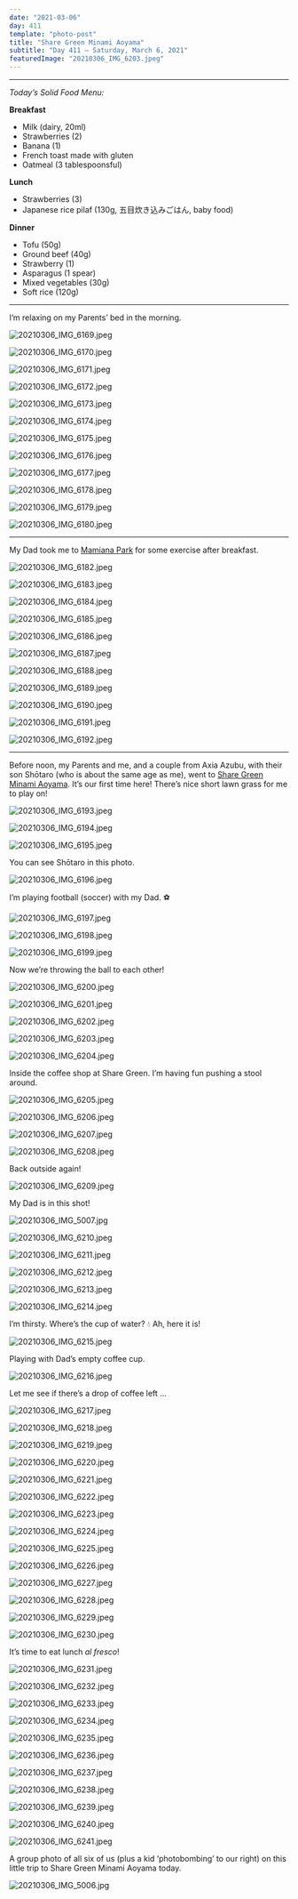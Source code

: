 ```yaml
---
date: "2021-03-06"
day: 411
template: "photo-post"
title: "Share Green Minami Aoyama"
subtitle: "Day 411 – Saturday, March 6, 2021"
featuredImage: "20210306_IMG_6203.jpeg"
---
```


<hr />

_Today’s Solid Food Menu:_

**Breakfast**

- Milk (dairy, 20ml)
- Strawberries (2)
- Banana (1)
- French toast made with gluten
- Oatmeal (3 tablespoonsful)

**Lunch**

- Strawberries (3)
- Japanese rice pilaf (130g, 五目炊き込みごはん, baby food)

**Dinner**

- Tofu (50g)
- Ground beef (40g)
- Strawberry (1)
- Asparagus (1 spear)
- Mixed vegetables (30g)
- Soft rice (120g)

<hr />

I’m relaxing on my Parents’ bed in the morning.

![20210306_IMG_6169.jpeg](20210306_IMG_6169.jpeg)

![20210306_IMG_6170.jpeg](20210306_IMG_6170.jpeg)

![20210306_IMG_6171.jpeg](20210306_IMG_6171.jpeg)

![20210306_IMG_6172.jpeg](20210306_IMG_6172.jpeg)

![20210306_IMG_6173.jpeg](20210306_IMG_6173.jpeg)

![20210306_IMG_6174.jpeg](20210306_IMG_6174.jpeg)

![20210306_IMG_6175.jpeg](20210306_IMG_6175.jpeg)

![20210306_IMG_6176.jpeg](20210306_IMG_6176.jpeg)

![20210306_IMG_6177.jpeg](20210306_IMG_6177.jpeg)

![20210306_IMG_6178.jpeg](20210306_IMG_6178.jpeg)

![20210306_IMG_6179.jpeg](20210306_IMG_6179.jpeg)

![20210306_IMG_6180.jpeg](20210306_IMG_6180.jpeg)

<hr />

My Dad took me to <a href="https://goo.gl/maps/6MzK1HfgQuLqY4fi9">Mamiana Park</a> for some exercise after breakfast.

![20210306_IMG_6182.jpeg](20210306_IMG_6182.jpeg)

![20210306_IMG_6183.jpeg](20210306_IMG_6183.jpeg)

![20210306_IMG_6184.jpeg](20210306_IMG_6184.jpeg)

![20210306_IMG_6185.jpeg](20210306_IMG_6185.jpeg)

![20210306_IMG_6186.jpeg](20210306_IMG_6186.jpeg)

![20210306_IMG_6187.jpeg](20210306_IMG_6187.jpeg)

![20210306_IMG_6188.jpeg](20210306_IMG_6188.jpeg)

![20210306_IMG_6189.jpeg](20210306_IMG_6189.jpeg)

![20210306_IMG_6190.jpeg](20210306_IMG_6190.jpeg)

![20210306_IMG_6191.jpeg](20210306_IMG_6191.jpeg)

![20210306_IMG_6192.jpeg](20210306_IMG_6192.jpeg)

<hr />

Before noon, my Parents and me, and a couple from Axia Azubu, with their son Shōtaro (who is about the same age as me), went to <a href="https://share-green.com/">Share Green Minami Aoyama</a>. It’s our first time here! There’s nice short lawn grass for me to play on!

![20210306_IMG_6193.jpeg](20210306_IMG_6193.jpeg)

![20210306_IMG_6194.jpeg](20210306_IMG_6194.jpeg)

![20210306_IMG_6195.jpeg](20210306_IMG_6195.jpeg)

You can see Shōtaro in this photo.

![20210306_IMG_6196.jpeg](20210306_IMG_6196.jpeg)

I’m playing football (soccer) with my Dad. ⚽️

![20210306_IMG_6197.jpeg](20210306_IMG_6197.jpeg)

![20210306_IMG_6198.jpeg](20210306_IMG_6198.jpeg)

![20210306_IMG_6199.jpeg](20210306_IMG_6199.jpeg)

Now we’re throwing the ball to each other!

![20210306_IMG_6200.jpeg](20210306_IMG_6200.jpeg)

![20210306_IMG_6201.jpeg](20210306_IMG_6201.jpeg)

![20210306_IMG_6202.jpeg](20210306_IMG_6202.jpeg)

![20210306_IMG_6203.jpeg](20210306_IMG_6203.jpeg)

![20210306_IMG_6204.jpeg](20210306_IMG_6204.jpeg)

Inside the coffee shop at Share Green. I’m having fun pushing a stool around.

![20210306_IMG_6205.jpeg](20210306_IMG_6205.jpeg)

![20210306_IMG_6206.jpeg](20210306_IMG_6206.jpeg)

![20210306_IMG_6207.jpeg](20210306_IMG_6207.jpeg)

![20210306_IMG_6208.jpeg](20210306_IMG_6208.jpeg)

Back outside again!

![20210306_IMG_6209.jpeg](20210306_IMG_6209.jpeg)

My Dad is in this shot!

![20210306_IMG_5007.jpg](20210306_IMG_5007.jpg)

![20210306_IMG_6210.jpeg](20210306_IMG_6210.jpeg)

![20210306_IMG_6211.jpeg](20210306_IMG_6211.jpeg)

![20210306_IMG_6212.jpeg](20210306_IMG_6212.jpeg)

![20210306_IMG_6213.jpeg](20210306_IMG_6213.jpeg)

![20210306_IMG_6214.jpeg](20210306_IMG_6214.jpeg)

I’m thirsty. Where’s the cup of water? 💧 Ah, here it is!

![20210306_IMG_6215.jpeg](20210306_IMG_6215.jpeg)

Playing with Dad’s empty coffee cup.

![20210306_IMG_6216.jpeg](20210306_IMG_6216.jpeg)

Let me see if there’s a drop of coffee left …

![20210306_IMG_6217.jpeg](20210306_IMG_6217.jpeg)

![20210306_IMG_6218.jpeg](20210306_IMG_6218.jpeg)

![20210306_IMG_6219.jpeg](20210306_IMG_6219.jpeg)

![20210306_IMG_6220.jpeg](20210306_IMG_6220.jpeg)

![20210306_IMG_6221.jpeg](20210306_IMG_6221.jpeg)

![20210306_IMG_6222.jpeg](20210306_IMG_6222.jpeg)

![20210306_IMG_6223.jpeg](20210306_IMG_6223.jpeg)

![20210306_IMG_6224.jpeg](20210306_IMG_6224.jpeg)

![20210306_IMG_6225.jpeg](20210306_IMG_6225.jpeg)

![20210306_IMG_6226.jpeg](20210306_IMG_6226.jpeg)

![20210306_IMG_6227.jpeg](20210306_IMG_6227.jpeg)

![20210306_IMG_6228.jpeg](20210306_IMG_6228.jpeg)

![20210306_IMG_6229.jpeg](20210306_IMG_6229.jpeg)

![20210306_IMG_6230.jpeg](20210306_IMG_6230.jpeg)

It’s time to eat lunch *al fresco*!

![20210306_IMG_6231.jpeg](20210306_IMG_6231.jpeg)

![20210306_IMG_6232.jpeg](20210306_IMG_6232.jpeg)

![20210306_IMG_6233.jpeg](20210306_IMG_6233.jpeg)

![20210306_IMG_6234.jpeg](20210306_IMG_6234.jpeg)

![20210306_IMG_6235.jpeg](20210306_IMG_6235.jpeg)

![20210306_IMG_6236.jpeg](20210306_IMG_6236.jpeg)

![20210306_IMG_6237.jpeg](20210306_IMG_6237.jpeg)

![20210306_IMG_6238.jpeg](20210306_IMG_6238.jpeg)

![20210306_IMG_6239.jpeg](20210306_IMG_6239.jpeg)

![20210306_IMG_6240.jpeg](20210306_IMG_6240.jpeg)

![20210306_IMG_6241.jpeg](20210306_IMG_6241.jpeg)

A group photo of all six of us (plus a kid ‘photobombing’ to our right) on this little trip to Share Green Minami Aoyama today.

![20210306_IMG_5006.jpg](20210306_IMG_5006.jpg)
